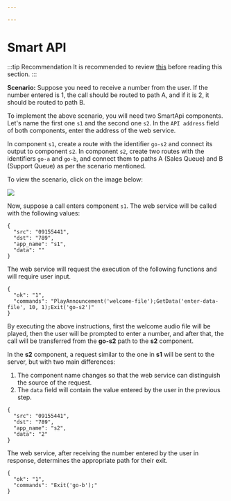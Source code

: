 ```yaml
---

---
```

# Smart API

:::tip Recommendation
It is recommended to review [this](/SimotelWebhooks/DialplanApiComponents/smart_api) before reading this section.
:::

**Scenario:** Suppose you need to receive a number from the user. If the number entered is 1, the call should be routed to path A, and if it is 2, it should be routed to path B.

To implement the above scenario, you will need two SmartApi components. Let's name the first one `s1` and the second one `s2`. In the `API address` field of both components, enter the address of the web service. 

In component `s1`, create a route with the identifier `go-s2` and connect its output to component `s2`. In component `s2`, create two routes with the identifiers `go-a` and `go-b`, and connect them to paths A (Sales Queue) and B (Support Queue) as per the scenario mentioned.

To view the scenario, click on the image below:

<a href='https://dialplan.mysup.ir/live/plan/fdckb8z6kula9q4o3jyug872z3otnhgmdco6w0gzawg7cte78a' target='_blank'><img src='https://dialplan.mysup.ir/live/thumb/fdckb8z6kula9q4o3jyug872z3otnhgmdco6w0gzawg7cte78a/plan.png' /></a>

Now, suppose a call enters component `s1`. The web service will be called with the following values:

```shell
{
  "src": "09155441",
  "dst": "789",
  "app_name": "s1",
  "data": ""
}
```

The web service will request the execution of the following functions and will require user input.

```shell
{
  "ok": "1",
  "commands": "PlayAnnouncement('welcome-file');GetData('enter-data-file', 10, 1);Exit('go-s2')"
}
```

By executing the above instructions, first the welcome audio file will be played, then the user will be prompted to enter a number, and after that, the call will be transferred from the **go-s2** path to the **s2** component.

In the **s2** component, a request similar to the one in **s1** will be sent to the server, but with two main differences:  
1. The component name changes so that the web service can distinguish the source of the request.  
2. The `data` field will contain the value entered by the user in the previous step.

```shell
{
  "src": "09155441",
  "dst": "789",
  "app_name": "s2",
  "data": "2"
}
```

The web service, after receiving the number entered by the user in response, determines the appropriate path for their exit.

```shell
{
  "ok": "1",
  "commands": "Exit('go-b');"
}
```